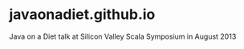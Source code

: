 javaonadiet.github.io
=====================

Java on a Diet talk at Silicon Valley Scala Symposium in August 2013
